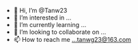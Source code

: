 - 👋 Hi, I’m @Tanw23
- 👀 I’m interested in ...
- 🌱 I’m currently learning ...
- 💞️ I’m looking to collaborate on ...
- 📫 How to reach me ...tanwg23@163.com

<!---
Tanw23/Tanw23 is a ✨ special ✨ repository because its `README.md` (this file) appears on your GitHub profile.
You can click the Preview link to take a look at your changes.
--->
